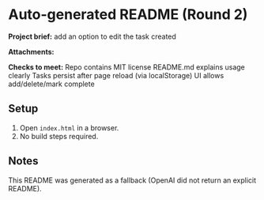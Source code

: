 # Auto-generated README (Round 2)

**Project brief:** add an option to edit the task created

**Attachments:**


**Checks to meet:**
Repo contains MIT license
README.md explains usage clearly
Tasks persist after page reload (via localStorage)
UI allows add/delete/mark complete

## Setup
1. Open `index.html` in a browser.
2. No build steps required.

## Notes
This README was generated as a fallback (OpenAI did not return an explicit README).
